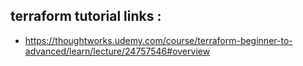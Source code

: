 ## terraform tutorial links :
- https://thoughtworks.udemy.com/course/terraform-beginner-to-advanced/learn/lecture/24757546#overview